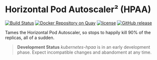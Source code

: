 # Horizontal Pod Autoscaler² (HPAA)

[![Build Status](https://travis-ci.org/rebuy-de/kubernetes-hpaa.svg?branch=master)](https://travis-ci.org/rebuy-de/kubernetes-hpaa)
[![Docker Repository on Quay](https://quay.io/repository/rebuy/kubernetes-hpaa/status "Docker Repository on Quay")](https://quay.io/repository/rebuy/kubernetes-hpaa)
[![license](https://img.shields.io/github/license/rebuy-de/kubernetes-hpaa.svg)]()
[![GitHub release](https://img.shields.io/github/release/rebuy-de/kubernetes-hpaa.svg)]()

Tames the Horizontal Pod Autoscaler, so stops to happily kill 90% of the replicas, all of a sudden.

> **Development Status** *kubernetes-hpaa* is in an early development phase.
> Expect incompatible changes and abandoment at any time.
